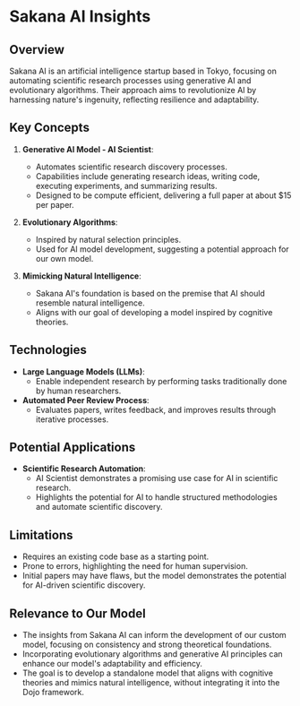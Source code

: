 # Sakana AI Insights

## Overview
Sakana AI is an artificial intelligence startup based in Tokyo, focusing on automating scientific research processes using generative AI and evolutionary algorithms. Their approach aims to revolutionize AI by harnessing nature's ingenuity, reflecting resilience and adaptability.

## Key Concepts
1. **Generative AI Model - AI Scientist**:
   - Automates scientific research discovery processes.
   - Capabilities include generating research ideas, writing code, executing experiments, and summarizing results.
   - Designed to be compute efficient, delivering a full paper at about $15 per paper.

2. **Evolutionary Algorithms**:
   - Inspired by natural selection principles.
   - Used for AI model development, suggesting a potential approach for our own model.

3. **Mimicking Natural Intelligence**:
   - Sakana AI's foundation is based on the premise that AI should resemble natural intelligence.
   - Aligns with our goal of developing a model inspired by cognitive theories.

## Technologies
- **Large Language Models (LLMs)**:
  - Enable independent research by performing tasks traditionally done by human researchers.
- **Automated Peer Review Process**:
  - Evaluates papers, writes feedback, and improves results through iterative processes.

## Potential Applications
- **Scientific Research Automation**:
  - AI Scientist demonstrates a promising use case for AI in scientific research.
  - Highlights the potential for AI to handle structured methodologies and automate scientific discovery.

## Limitations
- Requires an existing code base as a starting point.
- Prone to errors, highlighting the need for human supervision.
- Initial papers may have flaws, but the model demonstrates the potential for AI-driven scientific discovery.

## Relevance to Our Model
- The insights from Sakana AI can inform the development of our custom model, focusing on consistency and strong theoretical foundations.
- Incorporating evolutionary algorithms and generative AI principles can enhance our model's adaptability and efficiency.
- The goal is to develop a standalone model that aligns with cognitive theories and mimics natural intelligence, without integrating it into the Dojo framework.
